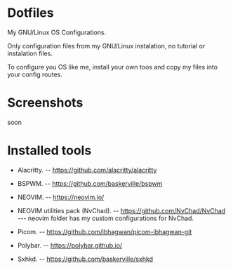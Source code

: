 # Dotfiles
My GNU/Linux OS Configurations.

Only configuration files from my GNU/Linux instalation, no tutorial or instalation files.

To configure you OS like me, install your own toos and copy my files into your config routes.

# Screenshots
soon

# Installed tools
- Alacritty.
    -- https://github.com/alacritty/alacritty

- BSPWM.
    -- https://github.com/baskerville/bspwm

- NEOVIM.
    -- https://neovim.io/

- NEOVIM utilities pack (NvChad).
    -- https://github.com/NvChad/NvChad
    --- neovim folder has my custom configurations for NvChad.

- Picom.
    -- https://github.com/ibhagwan/picom-ibhagwan-git

- Polybar.
    -- https://polybar.github.io/

- Sxhkd.
    -- https://github.com/baskerville/sxhkd
